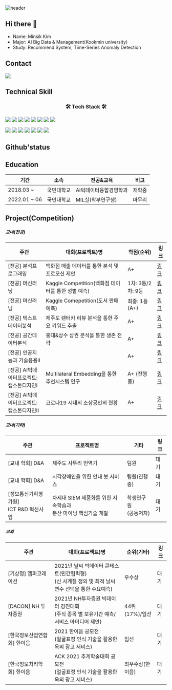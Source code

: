 ![header](https://capsule-render.vercel.app/api?type=waving&colo=auto&height=200&section=header&text=Welcome%20to%20Minsik's%20Github&fontSize=50)

## Hi there 👋
- Name: Minsik Kim
- Major: AI Big Data & Management(Kookmin university)
- Study: Recommend System, Time-Series Anomaly Detection

## Contact
<img src="https://img.shields.io/badge/Gmail-EA4335?style=for-the-badge&logo=animo1349@gmail.com&logoColor=white"> 

## Technical Skill
<h3 align="center"><b>🛠 Tech Stack 🛠</b></h3>

<img src="https://img.shields.io/badge/Python-3776AB?style=for-the-badge&logo=Python&logoColor=white"> <img src="https://img.shields.io/badge/PyTorch-EE4C2C?style=for-the-badge&logo=PyTorch&logoColor=white"> <img src="https://img.shields.io/badge/TensorFlow-FF6F00?style=for-the-badge&logo=TensorFlow&logoColor=white"> <img src="https://img.shields.io/badge/MySQL-4479A1?style=for-the-badge&logo=MySQL&logoColor=white"> <img src="https://img.shields.io/badge/Qgis-589632?style=for-the-badge&logo=Qgis&logoColor=white"> <img src="https://img.shields.io/badge/Jupyter-F37626?style=for-the-badge&logo=Jupyter&logoColor=white"> <img src="https://img.shields.io/badge/Google Colab-F9AB00?style=for-the-badge&logo=Google Colab&logoColor=white">  <img src="https://img.shields.io/badge/PyCharm-000000?style=for-the-badge&logo=PyCharm&logoColor=white"> 

<img src="https://img.shields.io/badge/C++-00599C?style=for-the-badge&logo=C++&logoColor=white"> <img src="https://img.shields.io/badge/Wireshark-1679A7?style=for-the-badge&logo=Wireshark&logoColor=white"> <img src="https://img.shields.io/badge/Raspberry Pi-A22846?style=for-the-badge&logo=Raspberry Pi&logoColor=white"> <img src="https://img.shields.io/badge/Excel-217346?style=for-the-badge&logo=Excel&logoColor=white"> <img src="https://img.shields.io/badge/Notion-000000?style=for-the-badge&logo=Notion&logoColor=white"> <img src="https://img.shields.io/badge/Slack-4A154B?style=for-the-badge&logo=Slack&logoColor=white"> <img src="https://img.shields.io/badge/GitHub-181717?style=for-the-badge&logo=GitHub&logoColor=white"> 


## Github'status

## Education
|기간|소속|전공&교육|비고|
|------|---|---|---|
|2018.03 ~|국민대학교|AI빅데이터융합경영학과|재학중|
|2022.01 ~ 06|국민대학교|MIL실(학부연구생)|마무리|

## Project(Competition)
##### 교내(전공)
|주관|대회(프로젝트)명|학점(순위)|링크|
|------|---|---|---|
|[전공] 분석프로그래밍|백화점 매출 데이터를 통한 분석 및 프로모션 제안|A+|[링크](https://github.com/minsik1349/Major_Project/tree/main/%EB%B6%84%EC%84%9D%ED%94%84%EB%A1%9C%EA%B7%B8%EB%9E%98%EB%B0%8D)|
|[전공] 머신러닝|Kaggle Competition(백화점 데이터를 통한 성별 예측)|1차: 3등/2차: 9등|[링크](https://github.com/minsik1349/Major_Project/tree/main/Machine%20learning(Competition))|
|[전공] 머신러닝|Kaggle Comepetition(도서 판매 예측)|최종: 1등(A+)|[링크](https://github.com/minsik1349/Major_Project/tree/main/Machine%20learning(Competition))|
|[전공] 텍스트데이터분석|제주도 렌터카 리뷰 분석을 통한 주요 키워드 추출|A+|[링크](https://github.com/minsik1349/Major_Project/tree/main/%ED%85%8D%EC%8A%A4%ED%8A%B8%EB%8D%B0%EC%9D%B4%ED%84%B0%EB%B6%84%EC%84%9D)|
|[전공] 공간데이터분석|홍대&상수 상권 분석을 통한 생존 전략|A+|[링크](https://github.com/minsik1349/Major_Project/tree/main/%EA%B3%B5%EA%B0%84%EB%8D%B0%EC%9D%B4%ED%84%B0%EB%B6%84%EC%84%9D)|
|[전공] 인공지능과 기술응용Ⅱ||A+|[링크](https://github.com/minsik1349/Major_Project/tree/main/%EC%9D%B8%EA%B3%B5%EC%A7%80%EB%8A%A5%EA%B8%B0%EC%88%A0%EA%B3%BC%EC%9D%91%EC%9A%A9%E2%85%A1)|
|[전공] AI빅데이터프로젝트:<br/> 캡스톤디자인Ⅰ|Multilateral Embedding을 통한 추천시스템 연구|A+ (진행중)|[링크](https://github.com/minsik1349/Major_Project/tree/main/AI%EB%B9%85%EB%8D%B0%EC%9D%B4%ED%84%B0%ED%94%84%EB%A1%9C%EC%A0%9D%ED%8A%B8:%EC%BA%A1%EC%8A%A4%ED%86%A4%EB%94%94%EC%9E%90%EC%9D%B8%E2%85%A0)|
|[전공] AI빅데이터프로젝트:<br/>캡스톤디자인Ⅱ|코로나19 시대의 소상공인의 현황|A+|[링크](https://github.com/minsik1349/Major_Project/tree/main/AI%EB%B9%85%EB%8D%B0%EC%9D%B4%ED%84%B0%ED%94%84%EB%A1%9C%EC%A0%9D%ED%8A%B8:%EC%BA%A1%EC%8A%A4%ED%86%A4%EB%94%94%EC%9E%90%EC%9D%B8%E2%85%A1)|

##### 교내(기타)
|주관|프로젝트명|기타|링크|
|------|---|---|---|
|[교내 학회] D&A|제주도 사투리 번역기|팀원|대기|
|[교내 학회] D&A|시각장애인을 위한 안내 봇 서비스|팀원(진행중)|대기|
|[정보통신기획평가원] <br/> ICT R&D 혁신사업|차세대 SIEM 제품화를 위한 지속학습과 <br/>분산 마이닝 핵심기술 개발|학생연구원<br/>(공동저자)|대기|

##### 교외
|주관|대회(프로젝트)명|순위(기타)|링크|
|------|---|---|---|
|[기상청] 엠퍼코레이션|2021년 날씨 빅데이터 콘테스트(민간협력형) <br/> (신 사계절 정의 및 최적 날씨 변수 선택을 통한 수요예측)|우수상|대기|
|[DACON] NH 투자증권|2021년 NH투자증권 빅데이터 경진대회 <br/> (주식 종목 별 보유기간 예측/서비스 아이디어 제안)|44위(17%)/입선|대기|
|[한국정보산업연합회] 한이음|2021 한이음 공모전 <br/> (얼굴표정 인식 기술을 활용한 옥외 광고 서비스)|입선|대기|
|[한국정보처리학회] 한이음|ACK 2021 추계학술대회 공모전 <br> (얼굴표정 인식 기술을 활용한 옥외 광고 서비스)|최우수상(한이음)|대기|


